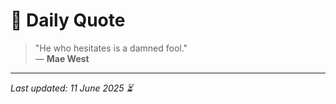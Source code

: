 # 📜 Daily Quote

> "He who hesitates is a damned fool."  
> — **Mae West**

---

_Last updated: 11 June 2025 ⏳_
